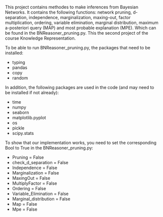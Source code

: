 This project contains methodes to make inferences from Bayesian Networks. It contains the following functions:
network pruning, d-separation, independence, marginalization, maxing-out, factor multiplication, ordering, variable 
elimination, marginal distribution, maximum a-posteriori query (MAP) and most probable explanation (MPE).
Which can be found in the BNReasoner_pruning.py. This the second project of the course Knowledge Representation.

To be able to run BNReasoner_pruning.py, the packages that need to be installed:
- typing 
- pandas 
- copy 
- random

In addition, the following packages are used in the code (and may need to be installed if not already):
- time
- numpy 
- seaborn
- matplotlib.pyplot
- os
- pickle
- scipy.stats

To show that our implementation works, you need to set the corresponding Bool to True in the BNReasoner_pruning.py:
- Pruning = False
- check_d_separation = False
- Independence = False
- Marginalization = False
- MaxingOut =  False
- MultiplyFactor = False
- Ordering = False
- Variable_Elimination = False
- Marginal_distribution = False
- Map = False
- Mpe = False
